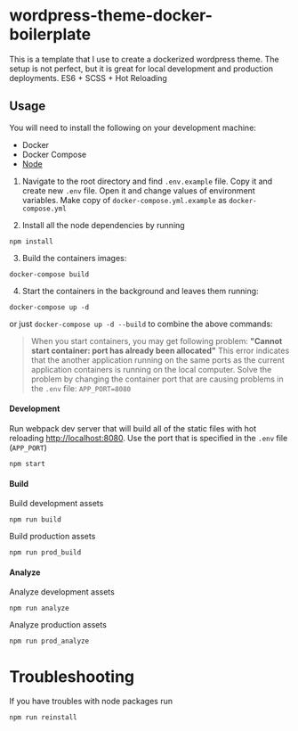 wordpress-theme-docker-boilerplate
============
This is a template that I use to create a dockerized wordpress theme. The setup is not perfect, but it is great for local development and production deployments. ES6 + SCSS + Hot Reloading

## Usage ##

You will need to install the following on your development machine:
- Docker
- Docker Compose
- [Node](https://nodejs.org/en/)

1. Navigate to the root directory and find `.env.example` file. Copy it and create new `.env` file. Open it and change values of environment variables. Make copy of `docker-compose.yml.example` as `docker-compose.yml`

2. Install all the node dependencies by running 
```
npm install
```

3. Build the containers images:

```
docker-compose build
```
4. Start the containers in the background and leaves them running:
```
docker-compose up -d
```

or just ```docker-compose up -d --build``` to combine the above commands:

>When you start containers, you may get following problem:
  __"Cannot start container: port has already been allocated"__
This error indicates that the another application running on the same ports  as the current application containers is running on the local computer. Solve the problem by changing the container port that are causing problems in the ```.env``` file:
```APP_PORT=8080```

#### Development ####
Run webpack dev server that will build all of the static files with hot reloading [http://localhost:8080](http://localhost:8080). Use the port that is specified in the ```.env``` file (```APP_PORT```)
```
npm start
```

#### Build ####
Build development assets
```
npm run build
```

Build production assets
```
npm run prod_build
```

#### Analyze  ####
Analyze development assets
```
npm run analyze
```

Analyze production assets
```
npm run prod_analyze
```

Troubleshooting
=============================
If you have troubles with node packages run 
```
npm run reinstall
```
